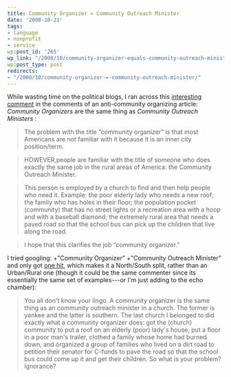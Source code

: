 ```yaml
---
title: Community Organizer = Community Outreach Minister
date: '2008-10-21'
tags:
- language
- nonprofit
- service
wp:post_id: '265'
wp_link: "/2008/10/community-organizer-equals-community-outreach-minister/"
wp:post_type: post
redirects:
- "/2008/10/community-organizer-=-community-outreach-minister/"
---
```


While wasting time on the political blogs, I ran across this [interesting comment](http://mnpublius.com/2008/10/mr-positive-hanging-out-with-team-smear/#comment-27022) in the comments of an anti-community organizing article: _Community Organizers_ are the same thing as _Community Outreach Ministers_ :

>

> The problem with the title “community organizer” is that most Americans are not familiar with it because it is an inner city position/term.

> HOWEVER,people are familiar with the title of someone who does exactly the same job in the rural areas of America: the Community Outreach Minister.

> This person is employed by a church to find and then help people who need it. Example: the poor elderly lady who needs a new roof; the family who has holes in their floor; the population pocket (community) that has no street lights or a recreation area with a hoop and with a baseball diamond; the extremely rural area that needs a paved road so that the school bus can pick up the children that live along the road.

> I hope that this clarifies the job “community organizer.”

I tried googling: +"Community Organizer" +"Community Outreach Minister" and only got [one hit](http://www.topix.com/forum/source/baltimore-sun/T1UQSLM7F4ILA3CLR/post47), which makes it a North/South split, rather than an Urban/Rural one (though it could be the same commenter since its essentially the same set of examples---or I'm just adding to the echo chamber):

>

> You all don't know your lingo. A community organizer is the same thing as an community outreach minister in a church. The former is yankee and the latter is southern. The last church I belonged to did exactly what a community organizer does: got the (church) community to put a roof on an elderly (poor) lady's house, put a floor in a poor man's trailer, clothed a family whose home had burned down, and organized a group of families who lived on a dirt road to petition their senator for C-funds to pave the road so that the school bus could come up it and get their children. So what is your problem? Ignorance?
